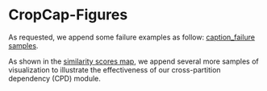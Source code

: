 # CropCap-Figures
As requested, we append some failure examples as follow:
[caption_failure samples](https://github.com/Runbor-Wang/CropCap-Figures/blob/main/caption_failure%20samples.pdf).

As shown in the [similarity scores map](https://github.com/Runbor-Wang/CropCap-Figures/blob/main/heart_map.pdf), we append several more samples of visualization to illustrate the effectiveness of our cross-partition dependency (CPD) module.

